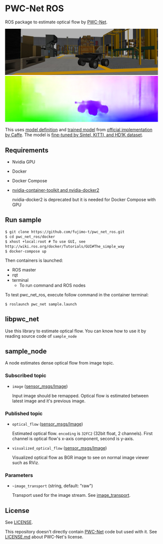 # PWC-Net ROS

ROS package to estimate optical flow by [PWC-Net](https://github.com/NVlabs/PWC-Net).

![Input image](input_image.png)
![Visualized optical flow](visualized_optical_flow.png)

This uses [model definition](https://github.com/NVlabs/PWC-Net/blob/master/Caffe/model/pwc_net_test.prototxt) and [trained model](https://github.com/NVlabs/PWC-Net/blob/master/Caffe/model/pwc_net.caffemodel) from [official implementation by Caffe](https://github.com/NVlabs/PWC-Net/tree/master/Caffe). The model is [fine-tuned by Sintel, KITTI, and HD1K dataset](https://github.com/NVlabs/PWC-Net/issues/80).

## Requirements

* Nvidia GPU
* Docker
* Docker Compose
* [nvidia-container-toolkit and nvidia-docker2](https://github.com/NVIDIA/nvidia-docker)

  nvidia-docker2 is deprecated but it is needed for Docker Compose with GPU

## Run sample

```shell
$ git clone https://github.com/fujimo-t/pwc_net_ros.git
$ cd pwc_net_ros/docker
$ xhost +local:root # To use GUI, see http://wiki.ros.org/docker/Tutorials/GUI#The_simple_way
$ docker-compose up
```

Then containers is launched:
* ROS master
* rqt
* terminal
  * To run command and ROS nodes

To test pwc_net_ros, execute follow command in the container terminal:

```shell
$ roslaunch pwc_net sample.launch
```

## libpwc_net

Use this library to estimate optical flow.
You can know how to use it by reading source code of `sample_node` 

## sample_node

A node estimates dense optical flow from image topic.

### Subscribed topic

* `image` ([sensor_msgs/Image](http://docs.ros.org/api/sensor_msgs/html/msg/Image.html))

  Input image should be remapped. Optical flow is estimated between latest image and it's previous image.

### Published topic

* `optical_flow` ([sensor_msgs/Image](http://docs.ros.org/api/sensor_msgs/html/msg/Image.html))

  Estimated optical flow.
  `encoding` is `32FC2` (32bit float, 2 channels).
  First channel is optical flow's x-axis component, second is y-axis.

* `visualized_optical_flow` ([sensor_msgs/Image](http://docs.ros.org/api/sensor_msgs/html/msg/Image.html))

  Visualized optical flow as BGR image to see on normal image viewer such as RViz.

### Parameters

* `~image_transport` (string, default: "raw")

  Transport used for the image stream. See [image_transport](http://wiki.ros.org/image_transport).

## License

See [LICENSE](LICENSE).

This repository doesn't directly contain [PWC-Net](https://github.com/NVlabs/PWC-Net) code but used with it.
See [LICENSE.md](https://github.com/NVlabs/PWC-Net/blob/master/LICENSE.md) about PWC-Net's license.

